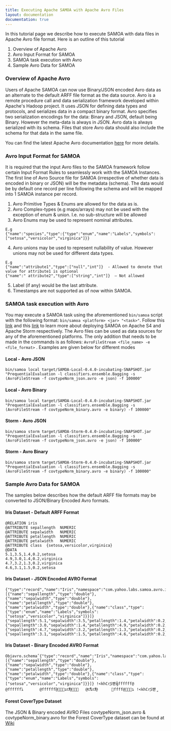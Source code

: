 ```yaml
---
title: Executing Apache SAMOA with Apache Avro Files
layout: documentation
documentation: true
---
```

In this tutorial page we describe how to execute SAMOA with data files in Apache Avro file format. Here is an outline of this tutorial

1. Overview of Apache Avro
2. Avro Input Format for SAMOA
3. SAMOA task execution with Avro
4. Sample Avro Data for SAMOA


### Overview of Apache Avro

Users of Apache SAMOA can now use Binary/JSON encoded Avro data as an alternate to the default ARFF file format as the data source. Avro is a remote procedure call and data serialization framework developed within Apache's Hadoop project. It uses JSON for defining data types and protocols, and serializes data in a compact binary format. Avro specifies two serialization encodings for the data: Binary and JSON, default being Binary. However the meta-data is always in JSON. Avro data is always serialized with its schema. Files that store Avro data should also include the schema for that data in the same file. 

You can find the latest Apache Avro documentation [here](https://avro.apache.org/docs/current/) for more details.

### Avro Input Format for SAMOA

It is required that the input Avro files to the SAMOA framework follow certain Input Format Rules to seamlessly work with the SAMOA Instances. The first line of Avro Source file for SAMOA (irrespective of whether data is encoded in binary or JSON) will be the metadata (schema). The data would be by default one record per line following the schema and will be mapped into 1 SAMOA instance per record.


1. Avro Primitive Types & Enums are allowed for the data as is. 
2. Avro Complex-types (e.g maps/arrays) may not be used with the exception of enum & union. I.e. no sub-structure will be allowed
3. Avro Enums may be used to represent nominal attributes.
```
E.g  
{"name":"species","type":{"type":"enum","name":"Labels","symbols":["setosa","versicolor","virginica"]}}
```

4. Avro unions may be used to represent nullability of value. However unions may not be used for different data types. 
```
E.g  
{"name":"attribute1","type":["null","int"]}  - Allowed to denote that value for attribute1 is optional
{"name":" attribute2","type":["string","int"]}  – Not allowed
```

5. Label (if any) would be the last attribute.
6. Timestamps are not supported as of now within SAMOA.



### SAMOA task execution with Avro

You may execute a SAMOA task using the aforementioned `bin/samoa` script with the following format: `bin/samoa <platform> <jar> "<task>"`.
Follow this [link](Executing-SAMOA-with-Apache-S4)  and this [link](Executing-SAMOA-with-Apache-Storm) to learn more about deploying SAMOA on Apache S4 and Apache Storm respectively. The Avro files can be used as data sources for any of the aforementioned platforms. The only addition that needs to be made in the commands is as follows:  `AvroFileStream <file_name> -e <file_format>` . Examples are given below for different modes

#### Local - Avro JSON
```
bin/samoa local target/SAMOA-Local-0.4.0-incubating-SNAPSHOT.jar "PrequentialEvaluation -l classifiers.ensemble.Bagging -s (AvroFileStream -f covtypeNorm_json.avro -e json) -f 100000"
```

#### Local - Avro Binary
```
bin/samoa local target/SAMOA-Local-0.4.0-incubating-SNAPSHOT.jar "PrequentialEvaluation -l classifiers.ensemble.Bagging -s (AvroFileStream -f covtypeNorm_binary.avro -e binary) -f 100000"
```
#### Storm - Avro JSON
```
bin/samoa storm target/SAMOA-Storm-0.4.0-incubating-SNAPSHOT.jar "PrequentialEvaluation -l classifiers.ensemble.Bagging -s (AvroFileStream -f covtypeNorm_json.avro -e json) -f 100000"
```
#### Storm - Avro Binary
```
bin/samoa storm target/SAMOA-Storm-0.4.0-incubating-SNAPSHOT.jar "PrequentialEvaluation -l classifiers.ensemble.Bagging -s (AvroFileStream -f covtypeNorm_binary.avro -e binary) -f 100000"
```


### Sample Avro Data for SAMOA

The samples below describes how the default ARFF file formats may be converted to JSON/Binary Encoded Avro formats.

#### Iris Dataset - Default ARFF Format

```
@RELATION iris  
@ATTRIBUTE sepallength  NUMERIC  
@ATTRIBUTE sepalwidth   NUMERIC     
@ATTRIBUTE petallength  NUMERIC     
@ATTRIBUTE petalwidth   NUMERIC     
@ATTRIBUTE class  {setosa,versicolor,virginica}    
@DATA  
5.1,3.5,1.4,0.2,setosa     
4.9,3.0,1.4,0.2,virginica      
4.7,3.2,1.3,0.2,virginica     
4.6,3.1,1.5,0.2,setosa  
```


#### Iris Dataset - JSON Encoded AVRO Format

```
{"type":"record","name":"Iris","namespace":"com.yahoo.labs.samoa.avro.iris","fields":[{"name":"sepallength","type":"double"},{"name":"sepalwidth","type":"double"},{"name":"petallength","type":"double"},{"name":"petalwidth","type":"double"},{"name":"class","type":{"type":"enum","name":"Labels","symbols":["setosa","versicolor","virginica"]}}]}  
{"sepallength":5.1,"sepalwidth":3.5,"petallength":1.4,"petalwidth":0.2,"class":"setosa"}  
{"sepallength":3.0,"sepalwidth":1.4,"petallength":4.9,"petalwidth":0.2,"class":"virginica"}  
{"sepallength":4.7,"sepalwidth":3.2,"petallength":1.3,"petalwidth":0.2,"class":"virginica"}  
{"sepallength":3.1,"sepalwidth":1.5,"petallength":4.6,"petalwidth":0.2,"class":"setosa"}  
```

#### Iris Dataset - Binary Encoded AVRO Format

```
Objavro.schema΅{"type":"record","name":"Iris","namespace":"com.yahoo.labs.samoa.avro.iris","fields":[{"name":"sepallength","type":"double"},{"name":"sepalwidth","type":"double"},{"name":"petallength","type":"double"},{"name":"petalwidth","type":"double"},{"name":"class","type":{"type":"enum","name":"Labels","symbols":["setosa","versicolor","virginica"]}}]} !<khCrֱS빧ީȂffffff@      @ffffffٙٙɿ       @ffffffٙٙ@ڙٙٙɿΌ͌͌@ڙٙٙ	@Ό͌͌ٙٙɿΌ͌͌@      𿦦ffff@ڙٙٙɿ !<khCrֱS빧ީ
```

#### Forest CoverType Dataset 
The JSON & Binary encoded AVRO Files covtypeNorm\_json.avro & covtypeNorm\_binary.avro for the Forest CoverType dataset can be found at [Wiki](https://cwiki.apache.org/confluence/display/SAMOA/SAMOA+Home) 

